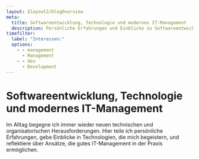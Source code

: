 ```yaml
---
layout: $layout2/blogOverview
meta:
  title: Softwareentwicklung, Technologie und modernes IT-Management
  description: Persönliche Erfahrungen und Einblicke zu Softwareentwicklung, aktuellen Technologietrends und modernen IT-Management-Ansätzen.
timefilter:
  label: "Interessen:"
  options:
    - - management
      - Management
    - - dev
      - Development
---
```


# Softwareentwicklung, Technologie und modernes IT-Management

Im Alltag begegne ich immer wieder neuen technischen und organisatorischen Herausforderungen. Hier teile ich persönliche Erfahrungen, gebe Einblicke in Technologien, die mich begeistern, und reflektiere über Ansätze, die gutes IT-Management in der Praxis ermöglichen.
